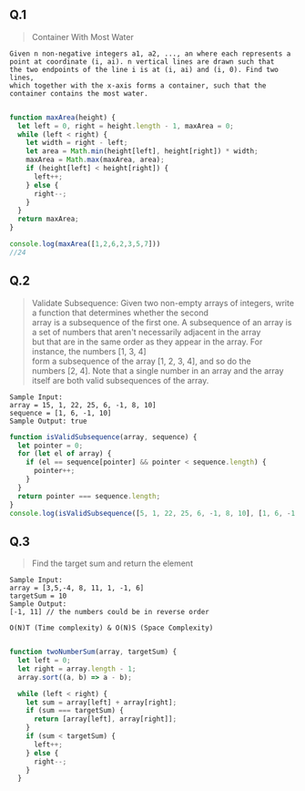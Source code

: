## Q.1
>Container With Most Water
```
Given n non-negative integers a1, a2, ..., an where each represents a
point at coordinate (i, ai). n vertical lines are drawn such that
the two endpoints of the line i is at (i, ai) and (i, 0). Find two lines,
which together with the x-axis forms a container, such that the
container contains the most water.
```

```javascript

function maxArea(height) {
  let left = 0, right = height.length - 1, maxArea = 0;
  while (left < right) {
    let width = right - left;
    let area = Math.min(height[left], height[right]) * width;
    maxArea = Math.max(maxArea, area);
    if (height[left] < height[right]) {
      left++;
    } else {
      right--;
    }
  }
  return maxArea;
}

console.log(maxArea([1,2,6,2,3,5,7]))
//24

```

## Q.2
>
>Validate Subsequence:
>Given two non-empty arrays of integers, write a function that determines whether the second <br>
>array is a subsequence of the first one.
>A subsequence of an array is a set of numbers that aren't necessarily adjacent in the array <br>
>but that are in the same order as they appear in the array. For instance, the numbers [1, 3, 4] <br>
>form a subsequence of the array [1, 2, 3, 4], and so do the <br>
>numbers [2, 4]. Note that a single number in an array and the array itself are both valid subsequences of the array.
>

```
Sample Input:
array = 15, 1, 22, 25, 6, -1, 8, 10]
sequence = [1, 6, -1, 10]
Sample Output: true
```

```javascript
function isValidSubsequence(array, sequence) {
  let pointer = 0;
  for (let el of array) {
    if (el == sequence[pointer] && pointer < sequence.length) {
      pointer++;
    }
  }
  return pointer === sequence.length;
}
console.log(isValidSubsequence([5, 1, 22, 25, 6, -1, 8, 10], [1, 6, -1, 10]));

```

## Q.3
>Find the target sum and return the element

```
Sample Input:
array = [3,5,-4, 8, 11, 1, -1, 6]
targetSum = 10
Sample Output:
[-1, 11] // the numbers could be in reverse order

O(N)T (Time complexity) & O(N)S (Space Complexity)
```

```javascript

function twoNumberSum(array, targetSum) {
  let left = 0;
  let right = array.length - 1;
  array.sort((a, b) => a - b);

  while (left < right) {
    let sum = array[left] + array[right];
    if (sum === targetSum) {
      return [array[left], array[right]];
    }
    if (sum < targetSum) {
      left++;
    } else {
      right--;
    }
  }


```

